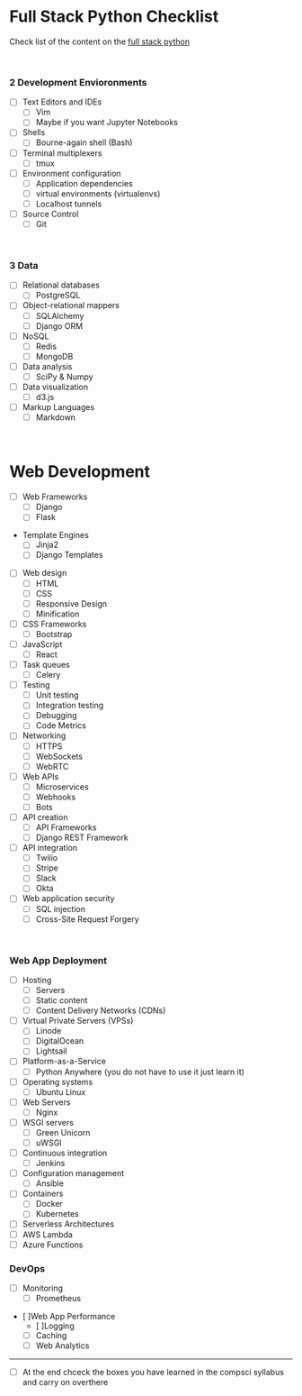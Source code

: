 # Full Stack Python Checklist

Check list of the content on the [full stack python](https://www.fullstackpython.com/table-of-contents.html)

  <br>
  
### 2 Development Envioronments

- [ ] Text Editors and IDEs
  - [ ] Vim
  - [ ] Maybe if you want Jupyter Notebooks
  
- [ ] Shells
  - [ ] Bourne-again shell (Bash)
  
- [ ] Terminal multiplexers
  - [ ] tmux
  
- [ ] Environment configuration
  - [ ] Application dependencies
  - [ ] virtual environments (virtualenvs)
  - [ ] Localhost tunnels
  
- [ ] Source Control
  - [ ] Git
  
 <br>
  
### 3 Data
  
- [ ] Relational databases
  - [ ] PostgreSQL
  
- [ ] Object-relational mappers
  - [ ] SQLAlchemy
  - [ ] Django ORM
  
- [ ] NoSQL
  - [ ] Redis
  - [ ] MongoDB
  
- [ ] Data analysis
  - [ ] SciPy & Numpy
  
- [ ] Data visualization
  - [ ] d3.js
  
- [ ] Markup Languages
  - [ ] Markdown
  
<bR>

# Web Development

- [ ] Web Frameworks
  - [ ] Django
  - [ ] Flask
  
- Template Engines
  - [ ] Jinja2
  - [ ] Django Templates
  
- [ ] Web design
  - [ ] HTML
  - [ ] CSS
  - [ ] Responsive Design
  - [ ] Minification
  
- [ ] CSS Frameworks
  - [ ] Bootstrap
  
- [ ] JavaScript
  - [ ] React
  
- [ ] Task queues
  - [ ] Celery
  
- [ ] Testing
  - [ ] Unit testing
  - [ ] Integration testing
  - [ ] Debugging
  - [ ] Code Metrics
  
- [ ] Networking
  - [ ] HTTPS
  - [ ] WebSockets
  - [ ] WebRTC
  
- [ ] Web APIs
  - [ ] Microservices
  - [ ] Webhooks
  - [ ] Bots
  
- [ ] API creation
  - [ ] API Frameworks
  - [ ] Django REST Framework
  
- [ ] API integration
  - [ ] Twilio
  - [ ] Stripe
  - [ ] Slack
  - [ ] Okta
  
- [ ] Web application security
  - [ ] SQL injection
  - [ ] Cross-Site Request Forgery
  
<br>

### Web App Deployment

- [ ] Hosting
  - [ ] Servers
  - [ ] Static content
  - [ ] Content Delivery Networks (CDNs)

- [ ] Virtual Private Servers (VPSs)
  - [ ] Linode
  - [ ] DigitalOcean
  - [ ] Lightsail
  
- [ ] Platform-as-a-Service
  - [ ] Python Anywhere (you do not have to use it just learn it) 
  
- [ ] Operating systems
  - [ ] Ubuntu Linux
  
- [ ] Web Servers
  - [ ] Nginx
  
- [ ] WSGI servers
  - [ ] Green Unicorn
  - [ ] uWSGI
  
- [ ] Continuous integration
  - [ ] Jenkins
  
- [ ] Configuration management
  - [ ] Ansible
  
- [ ] Containers
  - [ ] Docker
  - [ ] Kubernetes
  
- [ ]  Serverless Architectures
  - [ ] AWS Lambda
  - [ ] Azure Functions  

### DevOps 

- [ ] Monitoring
  - [ ] Prometheus

- [ ]Web App Performance
  - [ ]Logging
  - [ ] Caching
  - [ ] Web Analytics

---

- [ ] At the end chceck the boxes you have learned in the compsci syllabus and carry on overthere
